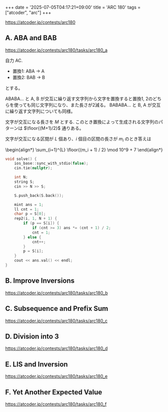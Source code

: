 +++
date = '2025-07-05T04:17:21+09:00'
title = 'ARC 180'
tags = ["atcoder", "arc"]
+++

<https://atcoder.jp/contests/arc180>

## A. ABA and BAB

<https://atcoder.jp/contests/arc180/tasks/arc180_a>

自力 AC.

- 置換1: ABA -> A
- 置換2: BAB -> B

とする。

ABABA... と A, B が交互に繰り返す文字列から文字を置換すると置換1, 2のどちらを使っても同じ文字列になり、また長さが2減る。
BABABA... と B, A が交互に繰り返す文字列についても同様。

文字が交互になる長さを $M$ とする. このとき置換によって生成される文字列のパターンは $\floor{(M+1)/2}$ 通りある。

文字が交互になる区間が $L$ 個あり、$i$ 個目の区間の長さが $m_i$ のとき答えは

<!-- dprint-ignore -->
\begin{align*}
    \sum_{i=1}^{L} \floor{(m_i + 1) / 2} \mod 10^9 + 7
\end{align*}

```cpp
void solve() {
    ios_base::sync_with_stdio(false);
    cin.tie(nullptr);

    int N;
    string S;
    cin >> N >> S;

    S.push_back(S.back());

    mint ans = 1;
    ll cnt = 1;
    char p = S[0];
    rep2(i, 1, N + 1) {
        if (p == S[i]) {
            if (cnt >= 3) ans *= (cnt + 1) / 2;
            cnt = 1;
        } else {
            cnt++;
        }
        p = S[i];
    }
    cout << ans.val() << endl;
}
```

## B. Improve Inversions

<https://atcoder.jp/contests/arc180/tasks/arc180_b>

## C. Subsequence and Prefix Sum

<https://atcoder.jp/contests/arc180/tasks/arc180_c>

## D. Division into 3

<https://atcoder.jp/contests/arc180/tasks/arc180_d>

## E. LIS and Inversion

<https://atcoder.jp/contests/arc180/tasks/arc180_e>

## F. Yet Another Expected Value

<https://atcoder.jp/contests/arc180/tasks/arc180_f>
